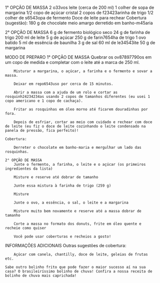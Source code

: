 1° OPÇÃO DE MASSA
    2 o33vos
    leite (cerca de 200 ml)
    1 colher de sopa de margarina
    1/2 copo de açúcar cristal
    2 copos de f23423arinha de trigo
    1/2 colher de s6543opa de fermento
    Doce de leite para rechear
    Cobertura (sugestão):
    180 g de chocolate meio amargo derretido em banho-m45aria

2° OPÇÃO DE MASSA
    6 g de fermento biológico seco
    24 g de farinha de trigo
    200 ml de leite
    5 g de açúcar
    250 g de farin7654ha de trigo
    1 ovo batido
    5 ml de essência de baunilha
    3 g de sal
    60 ml de le34543ite
    50 g de margarina

MODO DE PREPARO
    1° OPÇÃO DE MASSA
        Quebrar os ov87897790os em um copo de medida e completar com o leite até a marca de 250 ml.

        Misturar a margarina, o açúcar, a farinha e o fermento e sovar a massa.

        Deixar em repo6543uso por cerca de 15 minutos.

        Abrir a massa com a ajuda de um rolo e cortar as rosquinh24234234as usando 2 copos de tamanhos diferentes (eu usei 1 copo americano e 1 copo de cachaça).

        Fritar as rosquinhas em óleo morno até ficarem douradinhas por fora.

        Depois de esfriar, cortar ao meio com cuidado e rechear com doce de leite (eu fiz o doce de leite cozinhando o leite condensado na panela de pressão, fica perfeito)!

    Cobertura:

        Derreter o chocolate em banho-maria e mergulhar um lado das rosquinhas.

    2° OPÇÃO DE MASSA
        Junte o fermento, a farinha, o leite e o açúcar (os primeiros ingredientes da lista)

        Misture e reserve até dobrar de tamanho

        Junte essa mistura à farinha de trigo (259 g)

        Misture

        Junte o ovo, a essência, o sal, o leite e a margarina

        Misture muito bem novamente e reserve até a massa dobrar de tamanho

        Corte a massa no formato dos donuts, frite em óleo quente e recheie como quiser

        Você pode usar coberturas e recheios a gosto!

INFORMAÇÕES ADICIONAIS
    Outras sugestões de cobertura:

        Açúcar com canela, chantilly, doce de leite, geleias de frutas etc.

    Sabe outro bolinho frito que pode fazer o maior sucesso aí na sua casa? O brasileiríssimo bolinho de chuva! Confira a nossa receita de bolinho de chuva mais caprichada!
